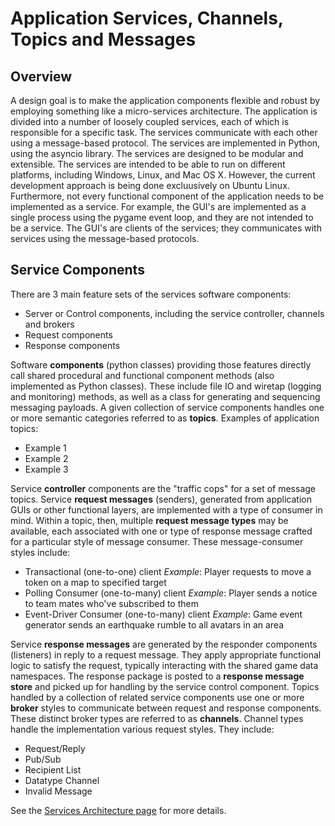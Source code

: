 # Application Services, Channels, Topics and Messages

## Overview

A design goal is to make the application components flexible and robust by employing something like a micro-services architecture. The application is divided into a number of loosely coupled services, each of which is responsible for a specific task. The services communicate with each other using a message-based protocol. The services are implemented in Python, using the asyncio library. The services are designed to be modular and extensible.
 The services are intended to be able to run on different platforms, including Windows, Linux, and Mac OS X. However, the current development approach is being done excluusively on Ubuntu Linux.
 Furthermore, not every functional component of the application needs to be implemented as a service. For example, the GUI's are implemented as a single process using the pygame event loop, and they are not intended to be a service. The GUI's are clients of the services; they communicates with services using the message-based protocols.

## Service Components

There are 3 main feature sets of the services software components:
 * Server or Control components, including the service controller, channels and brokers
 * Request components
 * Response components


Software **components** (python classes) providing those features directly call shared procedural and functional component methods (also implemented as Python classes). These include file IO and wiretap (logging and monitoring) methods, as well as a class for generating and sequencing messaging payloads.
 A given collection of service components handles one or more semantic categories referred to as **topics**. Examples of application topics:
 * Example 1
 * Example 2
 * Example 3


Service **controller** components are the "traffic cops" for a set of message topics.
 Service **request messages** (senders), generated from application GUIs or other functional layers, are implemented with a type of consumer in mind. Within a topic, then, multiple **request message types** may be available, each associated with one or type of response message crafted for a particular style of message consumer. These message-consumer styles include:
 * Transactional (one-to-one) client
 *Example*: Player requests to move a token on a map to specified target
* Polling Consumer (one-to-many) client
 *Example*: Player sends a notice to team mates who've subscribed to them
* Event-Driver Consumer (one-to-many) client
 *Example*: Game event generator sends an earthquake rumble to all avatars in an area


Service **response messages** are generated by the responder components (listeners) in reply to a request message. They apply appropriate functional logic to satisfy the request, typically interacting with the shared game data namespaces. The response package is posted to a **response message store** and picked up for handling by the service control component.
 Topics handled by a collection of related service components use one or more **broker** styles to communicate between request and response components. These distinct broker types are referred to as **channels**. Channel types handle the implementation various request styles. They include:
 * Request/Reply
 * Pub/Sub
 * Recipient List
 * Datatype Channel
 * Invalid Message


See the [Services Architecture page](./svc_arch.html) for more details.




